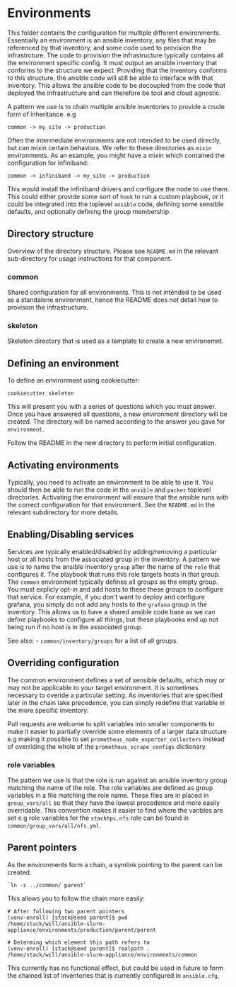 # Environments

This folder contains the configuration for multiple different environments. Essentially
an environment is an ansible inventory, any files that may be referenced by that inventory,
and some code used to provision the infrastrcture. The code to provision the infrastructure
typically contains all the environment specific config. It must output an ansible inventory
that conforms to the structure we expect. Providing that the inventory conforms to this
structure, the ansible code will still be able to interface with that inventory.
This allows the ansible code to be decoupled from the code that deployed the infrastructure
and can therefore be tool and cloud agnostic.

A pattern we use is to chain multiple ansible inventories to provide a crude form of inheritance. e.g

    common -> my_site -> production

Often the intermediate environments are not intended to be used directly,
but can mixin certain behaviors. We refer to these directories as `mixin` environments.
As an example, you might have a mixin which contained the configuration for infiniband:

    common -> infiniband -> my_site -> production

This would install the infiniband drivers and configure the node to use them.
This could either provide some sort of `hook` to run a custom playbook, or it could be
integrated into the toplevel `ansible` code, defining some sensible defaults, and
optionally defining the group membership.

## Directory structure

Overview of the directory structure. Please see `README.md` in the relevant sub-directory
for usage instructions for that component.

### common

Shared configuration for all environments. This is not
intended to be used as a standalone environment, hence the README does *not* detail
how to provision the infrastructure.

### skeleton

Skeleton directory that is used as a template to create a new environemnt.

## Defining an environment

To define an environment using cookiecutter:

    cookiecutter skeleton

This will present you with a series of questions which you must answer.
Once you have answered all questions, a new environment directory will
be created. The directory will be named according to the answer you gave
for `environment`.

Follow the README in the new directory to perform initial configuration.

## Activating environments

Typically, you need to activate an environment to be able to use it. You should then
be able to run the code in the `ansible` and `packer` toplevel directories. Activating
the environment will ensure that the ansible runs with the correct configuration for
that environment. See the `README.md` in the relevant subdirectory for more details.

## Enabling/Disabling services

Services are typically enabled/disabled by adding/removing a particular host or all
hosts from the associated group in the inventory. A pattern we use is to name the
ansible inventory `group` after the name of the `role` that configures it. The playbook
that runs this role targets hosts in that group. The `common` environment typically defines
all groups as the empty group. You must explicly opt-in and add hosts to these these groups
to configure that service.  For example, if you don't want to deploy and configure grafana,
you simply do not add any hosts to the `grafana` group in the inventory. This allows us to
have a shared ansible code base as we can define playbooks to configure all things,
but these playbooks end up not being run if no host is in the associated group.

See also:
    - `common/inventory/groups` for a list of all groups.

## Overriding configuration

The common environment defines a set of sensible defaults, which may or may not be applicable
to your target environment. It is sometimes necessary to overide a particular setting. As
inventories that are specified later in the chain take precedence, you can simply redefine
that variable in the more specific inventory.

Pull requests are welcome to split variables into smaller components to make it easier to partially override some elements of a larger data structure e.g making it possible to set `prometheus_node_exporter_collectors` instead of overriding the whole of the `prometheus_scrape_configs` dictionary.

### role variables

The pattern we use is that the role is run against an ansible inventory group matching
the name of the role. The role variables are defined as group variables in a file matching
the role name. These files are in placed in `group_vars/all` so that they have the lowest
precedence and more easily overridable. This convention makes it easier to find where the
varibles are set e.g role variables for the `stackhpc.nfs` role can be found in
`common/group_vars/all/nfs.yml`.

## Parent pointers

As the environments form a chain, a symlink pointing to the parent can be created.

    `ln -s ../common/ parent`

This allows you to follow the chain more easily:

    # After following two parent pointers
    (venv-enroll) [stack@seed parent]$ pwd
    /home/stack/will/ansible-slurm-appliance/environments/production/parent/parent

    # Determing which element this path refers to
    (venv-enroll) [stack@seed parent]$ realpath .
    /home/stack/will/ansible-slurm-appliance/environments/common

This currently has no functional effect, but could be used in future to form the
chained list of inventories that is currently configured in `ansible.cfg`.
